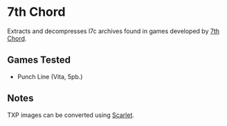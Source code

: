 # 7th Chord

Extracts and decompresses l7c archives found in games developed by [7th Chord](http://www.7thchord.co.jp/).

## Games Tested

* Punch Line (Vita, 5pb.)

## Notes

TXP images can be converted using [Scarlet](https://github.com/xdanieldzd/Scarlet).